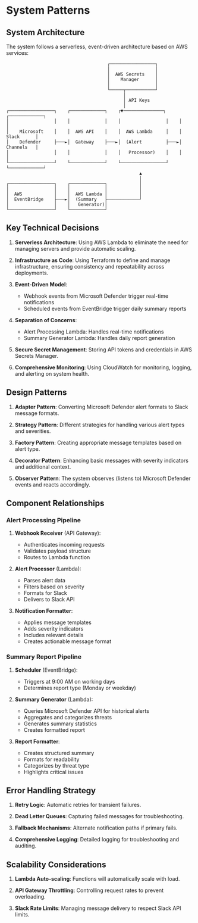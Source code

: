 # System Patterns

## System Architecture

The system follows a serverless, event-driven architecture based on AWS services:

```
                                      ┌─────────────────┐
                                      │                 │
                                      │  AWS Secrets    │
                                      │    Manager      │
                                      │                 │
                                      └─────┬───────────┘
                                            │
                                            │ API Keys
                                            │
┌─────────────────┐    ┌─────────────┐    ┌▼───────────────┐    ┌─────────────┐
│                 │    │             │    │                 │    │             │
│    Microsoft    │    │  AWS API    │    │  AWS Lambda     │    │  Slack      │
│    Defender     ├───►│  Gateway    ├───►│  (Alert         ├───►│  Channels   │
│                 │    │             │    │   Processor)    │    │             │
└─────────────────┘    └─────────────┘    └─────────────────┘    └─────────────┘
                                                  ▲
                                                  │
┌─────────────────┐    ┌─────────────┐            │
│                 │    │             │            │
│  AWS            │    │  AWS Lambda │            │
│  EventBridge    ├───►│  (Summary   ├────────────┘
│                 │    │   Generator)│
└─────────────────┘    └─────────────┘
```

## Key Technical Decisions

1. **Serverless Architecture**: Using AWS Lambda to eliminate the need for managing servers and provide automatic scaling.

2. **Infrastructure as Code**: Using Terraform to define and manage infrastructure, ensuring consistency and repeatability across deployments.

3. **Event-Driven Model**:
   - Webhook events from Microsoft Defender trigger real-time notifications
   - Scheduled events from EventBridge trigger daily summary reports

4. **Separation of Concerns**:
   - Alert Processing Lambda: Handles real-time notifications
   - Summary Generator Lambda: Handles daily report generation

5. **Secure Secret Management**: Storing API tokens and credentials in AWS Secrets Manager.

6. **Comprehensive Monitoring**: Using CloudWatch for monitoring, logging, and alerting on system health.

## Design Patterns

1. **Adapter Pattern**: Converting Microsoft Defender alert formats to Slack message formats.

2. **Strategy Pattern**: Different strategies for handling various alert types and severities.

3. **Factory Pattern**: Creating appropriate message templates based on alert type.

4. **Decorator Pattern**: Enhancing basic messages with severity indicators and additional context.

5. **Observer Pattern**: The system observes (listens to) Microsoft Defender events and reacts accordingly.

## Component Relationships

### Alert Processing Pipeline

1. **Webhook Receiver** (API Gateway):
   - Authenticates incoming requests
   - Validates payload structure
   - Routes to Lambda function

2. **Alert Processor** (Lambda):
   - Parses alert data
   - Filters based on severity
   - Formats for Slack
   - Delivers to Slack API

3. **Notification Formatter**:
   - Applies message templates
   - Adds severity indicators
   - Includes relevant details
   - Creates actionable message format

### Summary Report Pipeline

1. **Scheduler** (EventBridge):
   - Triggers at 9:00 AM on working days
   - Determines report type (Monday or weekday)

2. **Summary Generator** (Lambda):
   - Queries Microsoft Defender API for historical alerts
   - Aggregates and categorizes threats
   - Generates summary statistics
   - Creates formatted report

3. **Report Formatter**:
   - Creates structured summary
   - Formats for readability
   - Categorizes by threat type
   - Highlights critical issues

## Error Handling Strategy

1. **Retry Logic**: Automatic retries for transient failures.

2. **Dead Letter Queues**: Capturing failed messages for troubleshooting.

3. **Fallback Mechanisms**: Alternate notification paths if primary fails.

4. **Comprehensive Logging**: Detailed logging for troubleshooting and auditing.

## Scalability Considerations

1. **Lambda Auto-scaling**: Functions will automatically scale with load.

2. **API Gateway Throttling**: Controlling request rates to prevent overloading.

3. **Slack Rate Limits**: Managing message delivery to respect Slack API limits. 